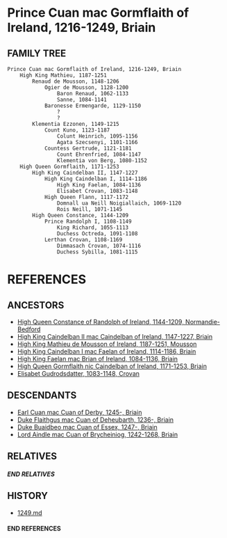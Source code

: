 # Prince Cuan mac Gormflaith of Ireland, 1216-1249, Briain

## FAMILY TREE 
```
Prince Cuan mac Gormflaith of Ireland, 1216-1249, Briain
    High King Mathieu, 1187-1251
        Renaud de Mousson, 1148-1206
            Ogier de Mousson, 1128-1200
                Baron Renaud, 1062-1133
                Sanne, 1084-1141
            Baronesse Ermengarde, 1129-1150
                ?
                ?
        Klementia Ezzonen, 1149-1215
            Count Kuno, 1123-1187
                Colunt Heinrich, 1095-1156
                Agata Szecsenyi, 1101-1166
            Countess Gertrude, 1121-1181
                Count Ehrenfried, 1084-1147
                Klementia von Berg, 1080-1152
    High Queen Gormflaith, 1171-1253
        High King Caindelban II, 1147-1227
            High King Caindelban I, 1114-1186
                High King Faelan, 1084-1136
                Elisabet Crovan, 1083-1148
            High Queen Flann, 1117-1172
                Domnall ua Neill Noigiallaich, 1069-1120
                Rois Neill, 1071-1145
        High Queen Constance, 1144-1209
            Prince Randolph I, 1108-1149
                King Richard, 1055-1113
                Duchess Octreda, 1091-1108
            Lerthan Crovan, 1108-1169
                Dimmasach Crovan, 1074-1116
                Duchess Sybilla, 1081-1115

```


# REFERENCES

## ANCESTORS
* [High Queen Constance of Randolph of Ireland, 1144-1209, Normandie-Bedford](constance_randolph_1144.md)
* [High King Caindelban II mac Caindelban of Ireland, 1147-1227, Briain](caindelban_ii_mac_caindelban_1147.md)
* [High King Mathieu de Mousson of Ireland, 1187-1251, Mousson](mathieu_de_mousson_1187.md)
* [High King Caindelban I mac Faelan of Ireland, 1114-1186, Briain](caindelban_i_mac_faelan_1114.md)
* [High King Faelan mac Brian of Ireland, 1084-1136, Briain](faelan_mac_brian_1084.md)
* [High Queen Gormflaith nic Caindelban of Ireland, 1171-1253, Briain](gormflaith_nic_caindelban_1171.md)
* [Elisabet Gudrodsdatter, 1083-1148, Crovan](elisabet_gudrodsdatter_1083.md)

## DESCENDANTS
* [Earl Cuan mac Cuan of Derby, 1245-, Briain](cuan_mac_cuan_1245.md)
* [Duke Flaithgus mac Cuan of Deheubarth, 1236-, Briain](flaithgus_mac_cuan_1236.md)
* [Duke Buaidbeo mac Cuan of Essex, 1247-, Briain](buaidbeo_mac_cuan_1247.md)
* [Lord Aindle mac Cuan of Brycheiniog, 1242-1268, Briain](aindle_mac_cuan_1242.md)

## RELATIVES

##### END RELATIVES 
## HISTORY
* [1249.md](../h/1249.md)

#### END REFERENCES

